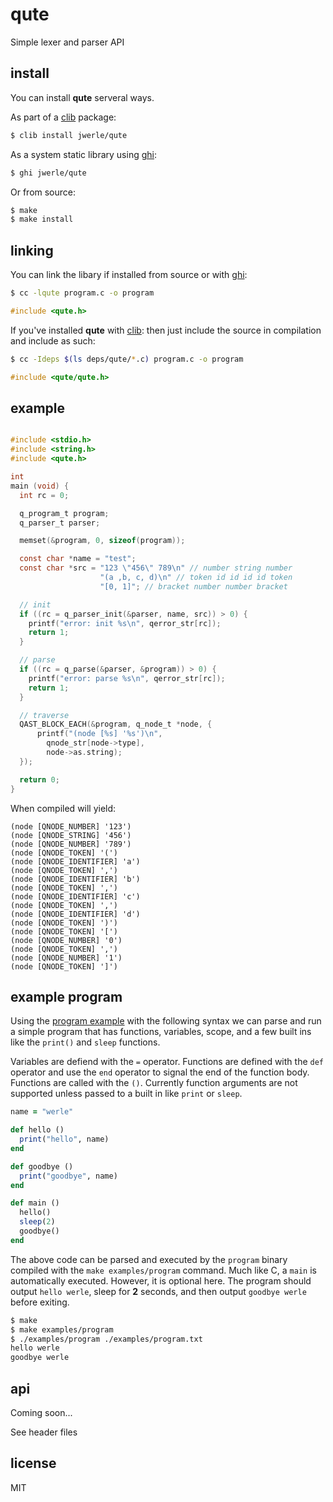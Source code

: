 qute
====

Simple lexer and parser API

## install

You can install **qute** serveral ways.

As part of a [clib](https://github.com/clibs/clib) package:

```sh
$ clib install jwerle/qute
```

As a system static library using
[ghi](https://github.com/stephenmathieson/ghi):

```sh
$ ghi jwerle/qute
```

Or from source:

```sh
$ make
$ make install
```

## linking

You can link the libary if installed from source or with
[ghi](https://github.com/stephenmathieson/ghi):

```sh
$ cc -lqute program.c -o program
```

```c
#include <qute.h>
```

If you've installed **qute** with [clib](https://github.com/clibs/clib):
then just include the source in compilation and include as such:

```sh
$ cc -Ideps $(ls deps/qute/*.c) program.c -o program
```

```c
#include <qute/qute.h>
```

## example

```c

#include <stdio.h>
#include <string.h>
#include <qute.h>

int
main (void) {
  int rc = 0;

  q_program_t program;
  q_parser_t parser;

  memset(&program, 0, sizeof(program));

  const char *name = "test";
  const char *src = "123 \"456\" 789\n" // number string number
                    "(a ,b, c, d)\n" // token id id id id token
                    "[0, 1]"; // bracket number number bracket

  // init
  if ((rc = q_parser_init(&parser, name, src)) > 0) {
    printf("error: init %s\n", qerror_str[rc]);
    return 1;
  }

  // parse
  if ((rc = q_parse(&parser, &program)) > 0) {
    printf("error: parse %s\n", qerror_str[rc]);
    return 1;
  }

  // traverse
  QAST_BLOCK_EACH(&program, q_node_t *node, {
      printf("(node [%s] '%s')\n",
        qnode_str[node->type],
        node->as.string);
  });

  return 0;
}
```

When compiled will yield:

```
(node [QNODE_NUMBER] '123')
(node [QNODE_STRING] '456')
(node [QNODE_NUMBER] '789')
(node [QNODE_TOKEN] '(')
(node [QNODE_IDENTIFIER] 'a')
(node [QNODE_TOKEN] ',')
(node [QNODE_IDENTIFIER] 'b')
(node [QNODE_TOKEN] ',')
(node [QNODE_IDENTIFIER] 'c')
(node [QNODE_TOKEN] ',')
(node [QNODE_IDENTIFIER] 'd')
(node [QNODE_TOKEN] ')')
(node [QNODE_TOKEN] '[')
(node [QNODE_NUMBER] '0')
(node [QNODE_TOKEN] ',')
(node [QNODE_NUMBER] '1')
(node [QNODE_TOKEN] ']')
```

## example program

Using the [program example](/examples/program.c)
with the following syntax we can parse and run a simple program that has
functions, variables, scope, and a few built ins like the `print()` and
`sleep` functions.

Variables are defiend with the `=` operator. Functions are defined with
the `def` operator and use the `end` operator to signal the end of the
function body. Functions are called with the `()`. Currently function
arguments are not supported unless passed to a built in like `print` or
`sleep`.

```ruby
name = "werle"

def hello ()
  print("hello", name)
end

def goodbye ()
  print("goodbye", name)
end

def main ()
  hello()
  sleep(2)
  goodbye()
end
```

The above code can be parsed and executed by the `program` binary compiled with
the `make examples/program` command. Much like C, a `main` is
automatically executed. However, it is optional here. The program should
output `hello werle`, sleep for **2** seconds, and then output
`goodbye werle` before exiting.

```sh
$ make
$ make examples/program
$ ./examples/program ./examples/program.txt
hello werle
goodbye werle
```

## api

Coming soon...

See header files

## license

MIT
